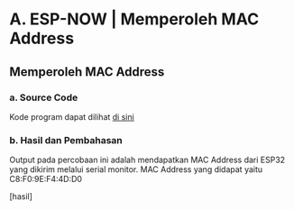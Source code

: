 # A. ESP-NOW | Memperoleh MAC Address

## Memperoleh MAC Address

### a. Source Code
Kode program dapat dilihat <a href="[memperoleh_mac_address/memperoleh_mac_address.ino](https://github.com/sabrinavirry/Sistem-Embedded/blob/master/jobsheet%202.1/a.%20Memperoleh%20MAC%20Address%20ESP32%20Receiver/1.%20Memperoleh%20MAC%20Address%20ESP32%20Receiver/mac_address.ino)">di sini</a>

### b. Hasil dan Pembahasan
Output pada percobaan ini adalah mendapatkan MAC Address dari ESP32 yang dikirim melalui serial monitor.
MAC Address yang didapat yaitu C8:F0:9E:F4:4D:D0

[hasil]

